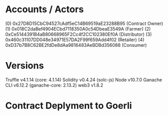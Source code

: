 # Accounts / Actors

(0) 0x27D8D15CbC94527cAdf5eC14B69519aE23288B95 (Contract Owner)
(1) 0x018C2daBef4904ECbd7118350A0c54DbeaE3549A (Farmer)
(2) 0xCe5144391B4aB80668965F2Cc4f2CC102380Ef0A (Distributor)
(3) 0x460c31107DD048e34971E57DA2F99f659Add4f02 (Retailer)
(4) 0xD37b7B8C62BE2fdDe8dAa9816483AeBDBd356088 (Consumer)

# Versions

Truffle v4.1.14 (core: 4.1.14)
Solidity v0.4.24 (solc-js)
Node v10.7.0
Ganache CLI v6.12.2 (ganache-core: 2.13.2)
web3 v1.8.2

# Contract Deplyment to Goerli
